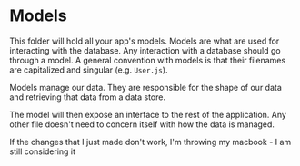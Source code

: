 # Models

This folder will hold all your app's models. Models are what are used for interacting with the database. Any interaction with a database should go through a model. A general convention with models is that their filenames are capitalized and singular (e.g. `User.js`).

Models manage our data. They are responsible for the shape of our data and retrieving that data from a data store.

The model will then expose an interface to the rest of the application. Any other file doesn't need to concern itself with how the data is managed.

If the changes that I just made don't work, I'm throwing my macbook - I am still considering it
